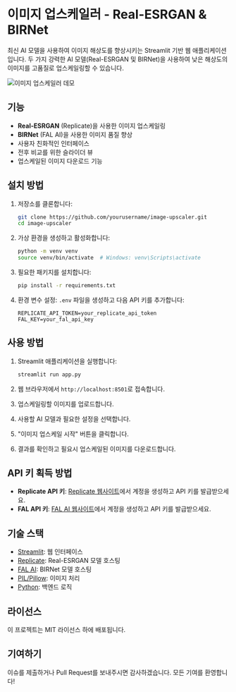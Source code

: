 # 이미지 업스케일러 - Real-ESRGAN & BIRNet

최신 AI 모델을 사용하여 이미지 해상도를 향상시키는 Streamlit 기반 웹 애플리케이션입니다. 두 가지 강력한 AI 모델(Real-ESRGAN 및 BIRNet)을 사용하여 낮은 해상도의 이미지를 고품질로 업스케일링할 수 있습니다.

![이미지 업스케일러 데모](https://replicate.delivery/pbxt/6hFTnLlmKEb9VeGm3vBpvISWMBH7FjnvFIyiWLLBCX0x7prQA/output.png)

## 기능

- **Real-ESRGAN** (Replicate)을 사용한 이미지 업스케일링
- **BIRNet** (FAL AI)을 사용한 이미지 품질 향상
- 사용자 친화적인 인터페이스
- 전후 비교를 위한 슬라이더 뷰
- 업스케일된 이미지 다운로드 기능

## 설치 방법

1. 저장소를 클론합니다:
   ```bash
   git clone https://github.com/yourusername/image-upscaler.git
   cd image-upscaler
   ```

2. 가상 환경을 생성하고 활성화합니다:
   ```bash
   python -m venv venv
   source venv/bin/activate  # Windows: venv\Scripts\activate
   ```

3. 필요한 패키지를 설치합니다:
   ```bash
   pip install -r requirements.txt
   ```

4. 환경 변수 설정:
   `.env` 파일을 생성하고 다음 API 키를 추가합니다:
   ```
   REPLICATE_API_TOKEN=your_replicate_api_token
   FAL_KEY=your_fal_api_key
   ```

## 사용 방법

1. Streamlit 애플리케이션을 실행합니다:
   ```bash
   streamlit run app.py
   ```

2. 웹 브라우저에서 `http://localhost:8501`로 접속합니다.

3. 업스케일링할 이미지를 업로드합니다.

4. 사용할 AI 모델과 필요한 설정을 선택합니다.

5. "이미지 업스케일 시작" 버튼을 클릭합니다.

6. 결과를 확인하고 필요시 업스케일된 이미지를 다운로드합니다.

## API 키 획득 방법

- **Replicate API 키**: [Replicate 웹사이트](https://replicate.com/)에서 계정을 생성하고 API 키를 발급받으세요.
- **FAL API 키**: [FAL AI 웹사이트](https://www.fal.ai/)에서 계정을 생성하고 API 키를 발급받으세요.

## 기술 스택

- [Streamlit](https://streamlit.io/): 웹 인터페이스
- [Replicate](https://replicate.com/): Real-ESRGAN 모델 호스팅
- [FAL AI](https://www.fal.ai/): BIRNet 모델 호스팅
- [PIL/Pillow](https://python-pillow.org/): 이미지 처리
- [Python](https://www.python.org/): 백엔드 로직

## 라이선스

이 프로젝트는 MIT 라이선스 하에 배포됩니다.

## 기여하기

이슈를 제출하거나 Pull Request를 보내주시면 감사하겠습니다. 모든 기여를 환영합니다! 